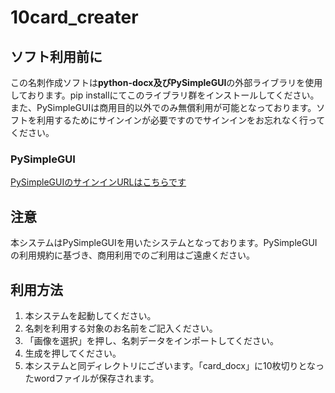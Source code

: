 # 10card_creater
## ソフト利用前に
この名刺作成ソフトは**python-docx及びPySimpleGUI**の外部ライブラリを使用しております。pip installにてこのライブラリ群をインストールしてください。また、PySimpleGUIは商用目的以外でのみ無償利用が可能となっております。ソフトを利用するためにサインインが必要ですのでサインインをお忘れなく行ってください。
### PySimpleGUI
[PySimpleGUIのサインインURLはこちらです](https://pysimplegui.com/pricing)
## 注意
本システムはPySimpleGUIを用いたシステムとなっております。PySimpleGUIの利用規約に基づき、商用利用でのご利用はご遠慮ください。
## 利用方法
1. 本システムを起動してください。
2. 名刺を利用する対象のお名前をご記入ください。
3. 「画像を選択」を押し、名刺データをインポートしてください。
4. 生成を押してください。
5. 本システムと同ディレクトリにございます。「card_docx」に10枚切りとなったwordファイルが保存されます。
